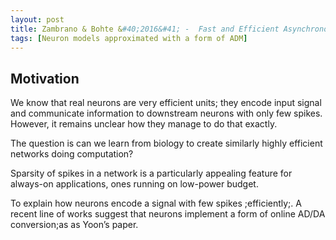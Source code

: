 ```yaml
---
layout: post
title: Zambrano & Bohte &#40;2016&#41; -  Fast and Efficient Asynchronous Neural Computation with Adapting Spiking)
tags: [Neuron models approximated with a form of ADM]
---
```



## Motivation

We know that real neurons are very efficient units; they encode input signal and communicate information to downstream neurons with only few spikes. However, it remains unclear how they manage to do that exactly.

The question is can we learn from biology to create similarly highly efficient networks doing computation?

Sparsity of spikes in a network is a particularly appealing feature for always-on applications, ones running on low-power budget.

To explain how neurons encode a signal with few spikes ;efficiently;. A recent line of works suggest that neurons implement a form of  online AD/DA conversion;as as Yoon’s paper.

